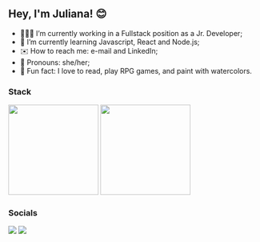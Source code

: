 ## Hey, I'm Juliana! 😊

- 👩🏾‍💻 I’m currently working in a Fullstack position as a Jr. Developer; <br>
- 💭 I’m currently learning Javascript, React and Node.js; <br>
- ✉️ How to reach me: e-mail and LinkedIn;<br>
- 🌈 Pronouns: she/her;<br>
- 🎨 Fun fact: I love to read, play RPG games, and paint with watercolors.<br>


 
<div align="left">
  
  ### Stack
  <img height="180em" src="https://github-readme-stats.vercel.app/api?username=jutdelu&theme=transparent&bg_color=000&border_color=5810E6&show_icons=true&icon_color=E410E6&title_color=E410E6&text_color=FFF"/>
  <img height="180em" src="https://github-readme-stats-git-masterrstaa-rickstaa.vercel.app/api/top-langs/?username=jutdelu&layout=compact&bg_color=000&border_color=5810E6&title_color=E410E6&text_color=FFF"/>


### Socials
<div> 
 <a href = "mailto:jtdelunardo@gmail.com"><img src="https://img.shields.io/badge/-Gmail-%23333?style=for-the-badge&logo=gmail&logoColor=white" target="_blank"></a>
 <a href="https://www.linkedin.com/in/juliana-torres-delunardo" target="_blank"><img src="https://img.shields.io/badge/-LinkedIn-%230077B5?style=for-the-badge&logo=linkedin&logoColor=white" target="_blank"></a> 
  
</div>
</div>
